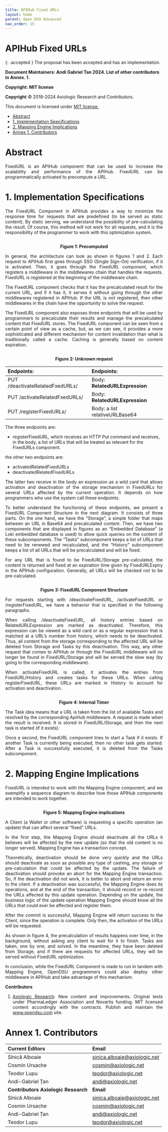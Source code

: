 ```yaml
---
title: APIHub Fixed URLs 
layout: home
parent: Open DSU Advanced
nav_order: 15
---
```


# **APIHub Fixed URLs**

{: .accepted }
The proposal has been accepted and has an implementation.


**Document Maintainers: Andi Gabriel Tan 2024. List of other contributors in Annex. 1.**

**Copyright: MIT license**

 **Copyright** © 2018-2024 Axiologic Research and Contributors.

This document is licensed under [MIT license.](https://en.wikipedia.org/wiki/MIT_License)
 
<!-- TOC -->
* [Abstract](#abstract)
* [1. Implementation Specifications](#1-implementation-specifications)
* [2. Mapping Engine Implications](#2-mapping-engine-implications)
* [Annex 1. Contributors](#annex-1-contributors)
<!-- TOC -->

# Abstract

<p style='text-align: justify;'>FixedURL is an APIHub component that can be used to increase the scalability and performance of the APIHub. FixedURL can be programmatically activated to precompute a URL.
</p>

# 1. Implementation Specifications

<p style='text-align: justify;'>The FixedURL Component in APIHub provides a way to minimize the response time for requests that are predefined (to be served as static content). By static serving, we understand the possibility of pre-calculating the result. Of course, this method will not work for all requests, and it is the responsibility of the programmer to work with this optimization system.
</p>

<div style="text-align:center;">
    <img alt="" src="https://docs.google.com/drawings/d/e/2PACX-1vSB-EOxaMrn-p_4R60Ja3FCM4UUnRc2yOeMZaq4u2ZrkiNvvp5GXmnbgWQIguJ2OOUuai5dIW2I4fA4/pub?w=720&h=230" class="imgMain" style="max-width: 69%; margin-left: 0px;"/>
    <p><b>Figure 1: Precomputed</b></p>
</div>

<p style='text-align: justify;'>In general, the architecture can look as shown in figures 1 and 2. Each request to APIHub first goes through SSO (Single Sign-On) verification, if it is activated. Then, it goes through the FixedURL component, which registers a middleware in the middlewares chain that handles the requests. FixedURL is registered at the beginning of the middleware chain.
</p>

<p style='text-align: justify;'>The FixedURL component checks that it has the precalculated result for the current URL, and if it has it, it serves it without going through the other middlewares registered in APIHub. If the URL is not registered, then other middlewares in the chain have the opportunity to solve the request.
</p>

<p style='text-align: justify;'>The FixedURL component also exposes three endpoints that will be used by programmers to precalculate their results and manage the precalculated content that FixedURL stores. The FixedURL component can be seen from a certain point of view as a cache, but, as we can see, it provides a more sophisticated and different mechanism for content invalidation than what is traditionally called a cache. Caching is generally based on content expiration.
</p>

<div style="text-align:center;">
    <img alt="" src="https://docs.google.com/drawings/d/e/2PACX-1vSxjG55hrH4DtY_EZWkzdfejGWbPt2hRQFC6E4rijCtSw2wOKMYNOed_8ALsxkbyNF06z_c5Iep4Crt/pub?w=943&h=445" class="imgMain" style="max-width: 69%; margin-left: 0px;"/>
    <p><b>Figure 2: Unknown request</b></p>
</div>


| Endpoints:                           | Endpoints:                         |
|:-------------------------------------|:-----------------------------------|
| PUT /deactivateRelatedFxedURLs/      | Body: **RelatedURLExpression**     |
| PUT /activateRelatedFxedURLs/        | Body: **RelatedURLExpression**     |
| PUT  /registerFixedURLs/             | Body: a list relativeURLBase64     |

The three endpoints are:


* registerFixedURL, which receives an HTTP Put command and receives, in the body, a list of URLs that will be treated as relevant for the FixedURLs component.

the other two endpoints are:
* activatedRelatedFixedURLs
* deactivatedRelatedFixedURLs

<p style='text-align: justify;'>The latter two receive in the body an expression as a wild card that allows activation and deactivation of the storage mechanism in FixedURLs for several URLs affected by the current operation. It depends on how programmers who use the system call these endpoints.
</p>

<p style='text-align: justify;'>To better understand the functioning of these endpoints, we present a FixedURL Component Structure in the next diagram. It consists of three parts. On the one hand, we have the “Storage”, a simple folder that maps between an URL in Base64 and precalculated content. Then, we have two components that are displayed in figures as an “Embedded Database” (a Loki embedded database is used) to allow quick queries on the content of these subcomponents. The “Tasks” subcomponent keeps a list of URLs that need to be renewed and recalculated, and the “History” subcomponent keeps a list of all URLs that will be precalculated and will be fixed.
</p>

<p style='text-align: justify;'>For any URL that is found to be FixedURL/Storage pre-calculated, the content is returned and fixed at an expiration time given by FixedURLExpiry in the APIHub configuration. Generally, all URLs will be checked not to be pre-calculated.
</p>

<div style="text-align:center;">
    <img alt="" src="https://docs.google.com/drawings/d/e/2PACX-1vSdNuZ-iERmh9VXgNisSRqb5EdYv02hAXdpNXsm2Psf5_EMgxjQBmb4xkv1UMxungRDYezr9BtPCKWP/pub?w=604&h=416" class="imgMain" style="max-width: 69%; margin-left: 0px;"/>
    <p><b>Figure 3: FixedURL Component Structure</b></p>
</div>


<p style='text-align: justify;'>For requests starting with /deactivateFixedURL, /activateFixedURL or /registerFixedURL, we have a behavior that is specified in the following paragraphs.
</p>

<p style='text-align: justify;'>When calling /deactivateFixedURL, all history entries based on RelatedURLExpression are marked as deactivated. Therefore, this expression can be viewed as a wild card or as a regular expression that is matched at a URL’s number from history, which needs to be deactivated. Thus, all content from the storage corresponding to the affected URL will be deleted from Storage and Tasks by this deactivation. This way, any other request that comes to APIHub or through the FixedURL middleware will no longer be found in FixedURL/Storage and will be served the slow way (by going to the corresponding middleware).
</p>

<p style='text-align: justify;'>When activateFixedURL is called, it activates the entries from FixedURL/History and creates tasks for these URLs. When calling registerFixedURL, these URLs are marked in History to account for activation and deactivation.
</p>

<div style="text-align:center;">
    <img alt="" src="https://docs.google.com/drawings/d/e/2PACX-1vRCLB6BKjqKPUSYRgmV6LuvtQS8i6Tm7Qnt-Ai4SFMVtkpkHCfck8ZiHQrvlpWr1iE2PR7HBP9b6boz/pub?w=852&h=344" class="imgMain" style="max-width: 69%; margin-left: 0px;"/>
    <p><b> Figure 4: Internal Timer</b></p>
</div>


<p style='text-align: justify;'>The Task idea means that a URL is taken from the list of available Tasks and resolved by the corresponding ApiHub middleware. A request is made when the result is received. It is stored in FixedURL/Storage, and then the next task is started (if it exists).
</p>

<p style='text-align: justify;'>Once a second, the FixedURL component tries to start a Task if it exists. If another Task is currently being executed, then no other task gets started. After a Task is successfully executed, it is deleted from the Tasks subcomponent.
</p>

# 2. Mapping Engine Implications

<p style='text-align: justify;'>FixedURL is intended to work with the Mapping Engine component, and we exemplify a sequence diagram to describe how those APIHub components are intended to work together.
</p>


<div style="text-align:center;">
    <img alt="" src="https://docs.google.com/drawings/d/e/2PACX-1vTbUrrhJ4TZT9tW9InOef16PEXFqq5KtqLIIok5ne7V2-T7igurlBqlRVpB2gjKw44q4eHIGp-hnncU/pub?w=859&h=519" class="imgMain" style="max-width: 69%; margin-left: 0px;"/>
    <p><b> Figure 5: Mapping Engine implications </b></p>
</div>


<p style='text-align: justify;'>A Client (a Wallet or other software) is requesting a specific operation (an update) that can affect several “fixed” URLs.
</p>

<p style='text-align: justify;'>In the first step, the Mapping Engine should deactivate all the URLs it believes will be affected by the new update (so that the old content is no longer served). Mapping Engine has  a transaction concept.
</p>

<p style='text-align: justify;'>Theoretically, deactivation should be done very quickly and the URLs should deactivate as soon as possible any type of cashing, any storage or pre-calculation that could be affected by the update. The failure of deactivation should provoke an abort for the Mapping Engine transaction. So, if the deactivation did not work, it is better to abort and return an error to the client. If a deactivation was successful, the Mapping Engine does its operations, and at the end of the transaction, it should record or re-record the URLs affected by this update operation. Depending on the update, the business logic of the update operation Mapping Engine should know all the URLs that could ever be affected and register them.
</p>

<p style='text-align: justify;'>After the commit is successful, Mapping Engine will return success to the Client, since the operation is complete. Only then, the activation of the URLs will be requested.
</p>

<p style='text-align: justify;'>As shown in figure 4, the precalculation of results happens over time, in the background, without asking any client to wait for it to finish. Tasks are taken, one by one, and solved. In the meantime, they have been deleted from Storage, and if there are requests for affected URLs, they will be served without FixedURL optimization.
</p>

<p style='text-align: justify;'>In conclusion, while the FixedURL Component is made to run in tandem with Mapping Engine, OpenDSU programmers could also deploy other middleware in APIHub and take advantage of this mechanism.

</p>



**Contributors**


1. <p style='text-align: justify;'><a href="www.axiologic.net">Axiologic Research</a>: New content and improvements. Original texts under PharmaLedger Association and Novartis funding. MIT licensed content accordingly with the contracts. Publish and maintain the <a href="www.opendsu.com">www.opendsu.com</a> site.


# Annex 1. Contributors

| **Current Editors**                   | **Email**                                  |
|:--------------------------------------|:-------------------------------------------|
| Sînică Alboaie                        | sinica.alboaie@axiologic.net               |
| Cosmin Ursache                        | cosmin@axiologic.net                       |
| Teodor Lupu                           | teodor@axiologic.net                       |
| Andi-Gabriel Țan                      | andi@axiologic.net                         |
| **Contributors Axiologic Research**   | **Email**                                  |
| Sînică Alboaie                        | sinica.alboaie@axiologic.net               |
| Cosmin Ursache                        | cosmin@axiologic.net                       |
| Andi-Gabriel Țan                      | andi@axiologic.net                         |
| Teodor Lupu                           | teodor@axiologic.net                       |
